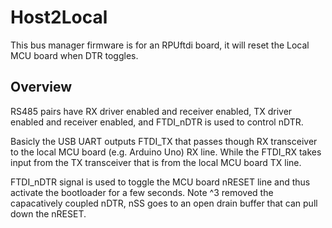# Host2Local

This bus manager firmware is for an RPUftdi board, it will reset the Local MCU board when DTR toggles.

## Overview

RS485 pairs have RX driver enabled and receiver enabled, TX driver enabled and receiver enabled, and FTDI_nDTR is used to control nDTR.

Basicly the USB UART outputs FTDI_TX that passes though RX transceiver to the local MCU board (e.g. Arduino Uno) RX line. While the FTDI_RX takes input from the TX transceiver that is from the local MCU board TX line. 

FTDI_nDTR signal is used to toggle the MCU board nRESET line and thus activate the bootloader for a few seconds. Note ^3 removed the capacatively coupled nDTR, nSS goes to an open drain buffer that can pull down the nRESET.

